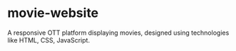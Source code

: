 # movie-website
A responsive OTT platform displaying movies, designed using technologies like HTML, CSS, JavaScript.
